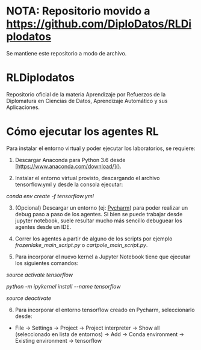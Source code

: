 # NOTA: Repositorio movido a https://github.com/DiploDatos/RLDiplodatos
Se mantiene este repositorio a modo de archivo.

# RLDiplodatos

Repositorio oficial de la materia Aprendizaje por Refuerzos de la Diplomatura en Ciencias de Datos, Aprendizaje 
Automático y sus Aplicaciones.

# Cómo ejecutar los agentes RL

Para instalar el entorno virtual y poder ejecutar los laboratorios, se requiere:

1. Descargar Anaconda para Python 3.6 desde [https://www.anaconda.com/download/]().

2. Instalar el entorno virtual provisto, descargando el archivo tensorflow.yml y desde la consola ejecutar:

*conda env create -f tensorflow.yml*

3. (Opcional) Descargar un entorno (ej: [Pycharm](https://www.jetbrains.com/pycharm/download/)) para poder realizar un 
debug paso a paso de los agentes. Si bien se puede trabajar desde jupyter notebook, suele resultar mucho más sencillo 
debuguear los agentes desde un IDE.

4. Correr los agentes a partir de alguno de los scripts por ejemplo *frozenlake_main_script.py* o 
*cartpole_main_script.py*.

5. Para incorporar el nuevo kernel a Jupyter Notebook tiene que ejecutar los siguientes comandos:

*source activate tensorflow*

*python -m ipykernel install --name tensorflow*

*source deactivate*

6. Para incorporar el entorno tensorflow creado en Pycharm, seleccionarlo desde:

* File -> Settings -> Project -> Project interpreter -> Show all (seleccionado en lista de entornos) -> Add -> Conda environment -> Existing environment -> tensorflow
